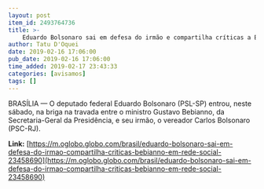 ```yaml
---
layout: post
item_id: 2493764736
title: >-
    Eduardo Bolsonaro sai em defesa do irmão e compartilha críticas a Bebianno em rede social
author: Tatu D'Oquei
date: 2019-02-16 17:06:00
pub_date: 2019-02-16 17:06:00
time_added: 2019-02-17 23:43:33
categories: [avisamos]
tags: []
---
```


BRASÍLIA — O deputado federal Eduardo Bolsonaro (PSL-SP) entrou, neste sábado, na briga na travada entre o ministro Gustavo Bebianno, da Secretaria-Geral da Presidência, e seu irmão, o vereador Carlos Bolsonaro (PSC-RJ).

**Link:** [https://m.oglobo.globo.com/brasil/eduardo-bolsonaro-sai-em-defesa-do-irmao-compartilha-criticas-bebianno-em-rede-social-23458690](https://m.oglobo.globo.com/brasil/eduardo-bolsonaro-sai-em-defesa-do-irmao-compartilha-criticas-bebianno-em-rede-social-23458690)

